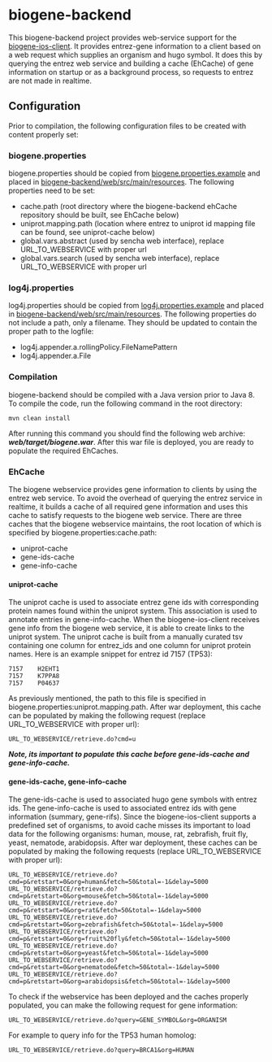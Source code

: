# biogene-backend
This biogene-backend project provides web-service support for the [biogene-ios-client](https://github.com/n1zea144/biogene-ios-client).  It provides entrez-gene information to a client based on a web request which supplies an organism and hugo symbol.  It does this by querying the entrez web service and building a cache (EhCache) of gene information on startup or as a background process, so requests to entrez are not made in realtime.

## Configuration
Prior to compilation, the following configuration files to be created with content properly set:

### biogene.properties

biogene.properties should be copied from [biogene.properties.example](https://github.com/n1zea144/biogene-backend/blob/master/web/src/main/resources/biogene.properties.example) and placed in [biogene-backend/web/src/main/resources](https://github.com/n1zea144/biogene-backend/tree/master/web/src/main/resources).
The following properties need to be set:

* cache.path (root directory where the biogene-backend ehCache repository should be built, see EhCache below)
* uniprot.mapping.path (location where entrez to uniprot id mapping file can be found, see uniprot-cache below)
* global.vars.abstract (used by sencha web interface), replace URL_TO_WEBSERVICE with proper url
* global.vars.search (used by sencha web interface), replace URL_TO_WEBSERVICE with proper url

### log4j.properties
log4j.properties should be copied from [log4j.properties.example](https://github.com/n1zea144/biogene-backend/blob/master/web/src/main/resources/log4j.properties.example) and placed in [biogene-backend/web/src/main/resources](https://github.com/n1zea144/biogene-backend/tree/master/web/src/main/resources).
The following properties do not include a path, only a filename.  They should be updated to contain the proper path to the logfile:

* log4j.appender.a.rollingPolicy.FileNamePattern
* log4j.appender.a.File

### Compilation

biogene-backend should be compiled with a Java version prior to Java 8.  To compile the code, run the following command in the root directory:

```
mvn clean install
```

After running this command you should find the following web archive: ***web/target/biogene.war***.  After this war file is deployed, you are ready to populate the required EhCaches.

### EhCache

The biogene webservice provides gene information to clients by using the entrez web service.  To avoid the overhead of querying the entrez service in realtime, it builds a cache of all required gene information and uses this cache to satisfy requests to the biogene web service.  There are three caches that the biogene webservice maintains, the root location of which is specified by biogene.properties:cache.path:

* uniprot-cache
* gene-ids-cache
* gene-info-cache

#### uniprot-cache

The uniprot cache is used to associate entrez gene ids with corresponding protein names found within the uniprot system.  This association is used to annotate entries in gene-info-cache.  When the biogene-ios-client receives gene info from the biogene web service, it is able to create links to the uniprot system.  The uniprot cache is built from a manually curated tsv containing one column for entrez_ids and one column for uniprot protein names.  Here is an example snippet for entrez id 7157 (TP53):

```
7157	H2EHT1
7157	K7PPA8
7157	P04637
```

As previously mentioned, the path to this file is specified in biogene.properties:uniprot.mapping.path.  After war deployment, this cache can be populated by making the following request (replace URL_TO_WEBSERVICE with proper url):

```
URL_TO_WEBSERVICE/retrieve.do?cmd=u
```

***Note, its important to populate this cache before gene-ids-cache and gene-info-cache.***

#### gene-ids-cache, gene-info-cache

The gene-ids-cache is used to associated hugo gene symbols with entrez ids.  The gene-info-cache is used to associated entrez ids with gene information (summary, gene-rifs).  Since the biogene-ios-client supports a predefined set of organisms, to avoid cache misses its important to load data for the following organisms: human, mouse, rat, zebrafish, fruit fly, yeast, nematode, arabidopsis.  After war deployment, these caches can be populated by making the following requests (replace URL_TO_WEBSERVICE with proper url):

```
URL_TO_WEBSERVICE/retrieve.do?cmd=p&retstart=0&org=human&fetch=50&total=-1&delay=5000
URL_TO_WEBSERVICE/retrieve.do?cmd=p&retstart=0&org=mouse&fetch=50&total=-1&delay=5000
URL_TO_WEBSERVICE/retrieve.do?cmd=p&retstart=0&org=rat&fetch=50&total=-1&delay=5000
URL_TO_WEBSERVICE/retrieve.do?cmd=p&retstart=0&org=zebrafish&fetch=50&total=-1&delay=5000
URL_TO_WEBSERVICE/retrieve.do?cmd=p&retstart=0&org=fruit%20fly&fetch=50&total=-1&delay=5000
URL_TO_WEBSERVICE/retrieve.do?cmd=p&retstart=0&org=yeast&fetch=50&total=-1&delay=5000
URL_TO_WEBSERVICE/retrieve.do?cmd=p&retstart=0&org=nematode&fetch=50&total=-1&delay=5000
URL_TO_WEBSERVICE/retrieve.do?cmd=p&retstart=0&org=arabidopsis&fetch=50&total=-1&delay=5000
```

To check if the webservice has been deployed and the caches properly populated, you can make the following request for gene information:

```
URL_TO_WEBSERVICE/retrieve.do?query=GENE_SYMBOL&org=ORGANISM
```

For example to query info for the TP53 human homolog:

```
URL_TO_WEBSERVICE/retrieve.do?query=BRCA1&org=HUMAN
```

